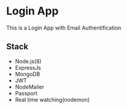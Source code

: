 # Login App

This is a Login App with Email Authentification

## Stack
- Node.js(8)
- ExpressJs
- MongoDB
- JWT
- NodeMailer
- Passport
- Real time watching(nodemon)

